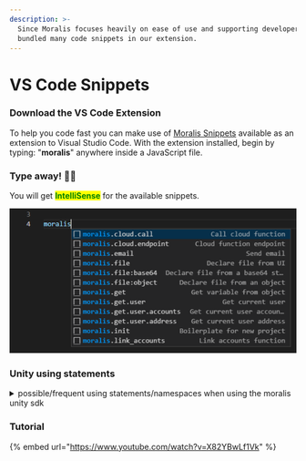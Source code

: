 ```yaml
---
description: >-
  Since Moralis focuses heavily on ease of use and supporting developers, we
  bundled many code snippets in our extension.
---
```


# VS Code Snippets

### Download the VS Code Extension

To help you code fast you can make use of [Moralis Snippets](https://marketplace.visualstudio.com/items?itemName=MoralisWeb3.moralis-snippets) available as an extension to Visual Studio Code. With the extension installed, begin by typing: "**moralis**" anywhere inside a JavaScript file.

### Type away! :woman_technologist:

You will get <mark style="color:green;">**IntelliSense**</mark> for the available snippets.

![](<../../.gitbook/assets/image (41).png>)

### Unity using statements

<details>
<summary>possible/frequent using statements/namespaces when using the moralis unity sdk</summary>

```csharp
using MoralisUnity;
using MoralisUnity.Web3Api.Models;
using Nethereum.Hex.HexTypes;
using Nethereum.Util;
using System.Numerics;
using MoralisUnity.Platform.Objects;
using Nethereum.RPC.Eth.DTOs;
```

</details>

### Tutorial

{% embed url="https://www.youtube.com/watch?v=X82YBwLf1Vk" %}
